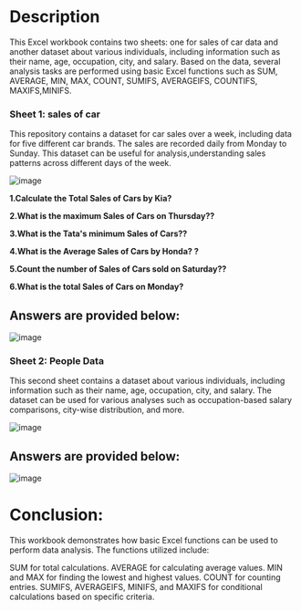 # Description
This Excel workbook contains two sheets: one for sales of car data and another dataset about various individuals, including information such as their name, age, occupation, city, and salary. Based on the data, several analysis tasks are performed using basic Excel functions such as SUM, AVERAGE, MIN, MAX, COUNT, SUMIFS, AVERAGEIFS, COUNTIFS, MAXIFS,MINIFS.

### Sheet 1: sales of car
This repository contains a dataset for car sales over a week, including data for five different car brands. The sales are recorded daily from Monday to Sunday. This dataset can be useful for analysis,understanding sales patterns across different days of the week.

		
![image](https://github.com/user-attachments/assets/0fe796fb-166b-430b-9b1f-0350dee482b2)



**1.Calculate the Total Sales of Cars by Kia?**

**2.What is the maximum Sales of Cars on Thursday??**

**3.What is the Tata's minimum Sales of Cars??**

**4.What is the Average Sales of Cars by Honda? ?**

**5.Count the number of Sales of Cars sold on Saturday??**

**6.What is the total Sales of Cars on Monday?**

## Answers are provided below:


![image](https://github.com/user-attachments/assets/71b25741-bb4f-403d-bb81-28f3c5ada98f)


### Sheet 2: People Data

This second sheet contains a dataset about various individuals, including information such as their name, age, occupation, city, and salary. The dataset can be used for various analyses such as occupation-based salary comparisons, city-wise distribution, and more.


![image](https://github.com/user-attachments/assets/107d0f4a-62bf-4b40-82e1-118702d7ec4b)


## Answers are provided below:						
							
![image](https://github.com/user-attachments/assets/f2f16a43-8b87-4d69-8cfe-42070ef3b1fe)


# Conclusion:
This workbook demonstrates how basic Excel functions can be used to perform data analysis. The functions utilized include:


SUM for total calculations.
AVERAGE for calculating average values.
MIN and MAX for finding the lowest and highest values.
COUNT for counting entries.
SUMIFS, AVERAGEIFS, MINIFS, and MAXIFS for conditional calculations based on specific criteria. 

